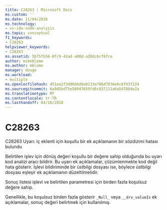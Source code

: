 ```yaml
---
title: C28263 | Microsoft Docs
ms.custom: ''
ms.date: 11/04/2016
ms.technology:
- vs-ide-code-analysis
ms.topic: conceptual
f1_keywords:
- C28263
helpviewer_keywords:
- C28263
ms.assetid: 5b75fb56-8fc9-43ad-a00d-a28dc6cf6fca
author: mikeblome
ms.author: mblome
manager: douge
ms.workload:
- multiple
ms.openlocfilehash: d51ea2f3d96b6d0a0133a786d7038e6c6f93f224
ms.sourcegitcommit: 6a9d5bd75e50947659fd6c837111a6a547884e2a
ms.translationtype: MT
ms.contentlocale: tr-TR
ms.lasthandoff: 04/16/2018
---
```

# <a name="c28263"></a>C28263
C28263 Uyarı: iç eklenti için koşullu bir ek açıklamanın bir sözdizimi hatası bulundu  
  
 Belirtilen işlev için dönüş değeri koşullu bir değere sahip olduğunda bu uyarı kod analizi aracı bildirir. Bu uyarı ek açıklamalar, çözümlenmekte kod değil hata gösterir. İşlevi bildiriminde bir üstbilgi dosyası ise, böylece üstbilgi dosyası eşleşir ek açıklamanın düzeltilmelidir.  
  
 Sonuç listesi işlevi ve belirtilen parametresi için birden fazla koşulsuz değere sahip.  
  
 Genellikle, bu koşulsuz birden fazla gösterir `_Null_` veya `__drv_valueIs` ek açıklamalar, sonuç değeri belirtmek için kullanılmış.